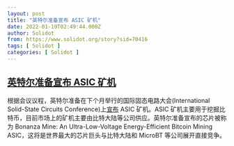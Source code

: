 ```yaml
---
layout: post
title: "英特尔准备宣布 ASIC 矿机"
date: 2022-01-19T02:49:44.000Z
author: Solidot
from: https://www.solidot.org/story?sid=70416
tags: [ Solidot ]
categories: [ Solidot ]
---
```

<!--1642560584000-->
[英特尔准备宣布 ASIC 矿机](https://www.solidot.org/story?sid=70416)
------

<div>
根据会议议程，英特尔准备在下个月举行的国际固态电路大会(International Solid-State Circuits Conference)上<a href="https://slashdot.org/story/22/01/18/1624258/intel-to-unveil-ultra-low-voltage-bitcoin-mining-asic-in-february">宣布</a> ASIC 矿机。ASIC 矿机主要用于挖掘比特币，目前市场上的矿机主要由比特大陆等公司供应。英特尔准备宣布的芯片被称为 Bonanza Mine: An Ultra-Low-Voltage Energy-Efficient Bitcoin Mining ASIC，这将是世界最大的芯片巨头与比特大陆和 MicroBT 等公司展开直接竞争。
</div>
